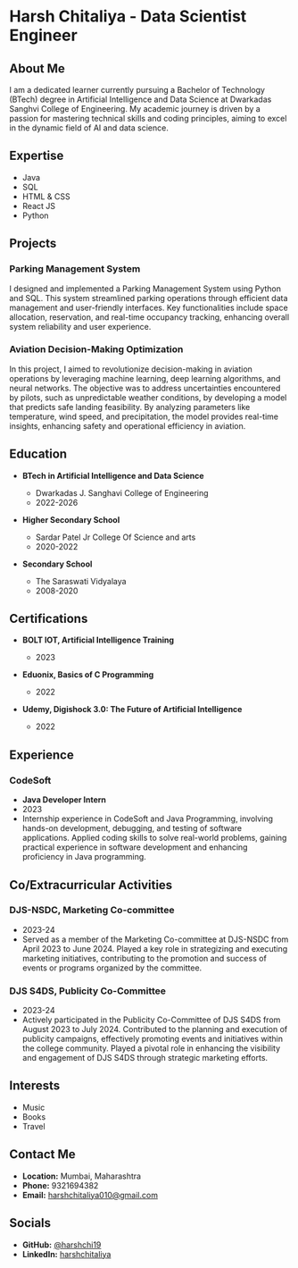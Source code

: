 # Harsh Chitaliya - Data Scientist Engineer

## About Me

I am a dedicated learner currently pursuing a Bachelor of Technology (BTech) degree in Artificial Intelligence and Data Science at Dwarkadas Sanghvi College of Engineering. My academic journey is driven by a passion for mastering technical skills and coding principles, aiming to excel in the dynamic field of AI and data science.

## Expertise

- Java
- SQL
- HTML & CSS
- React JS
- Python

## Projects

### Parking Management System

I designed and implemented a Parking Management System using Python and SQL. This system streamlined parking operations through efficient data management and user-friendly interfaces. Key functionalities include space allocation, reservation, and real-time occupancy tracking, enhancing overall system reliability and user experience.

### Aviation Decision-Making Optimization

In this project, I aimed to revolutionize decision-making in aviation operations by leveraging machine learning, deep learning algorithms, and neural networks. The objective was to address uncertainties encountered by pilots, such as unpredictable weather conditions, by developing a model that predicts safe landing feasibility. By analyzing parameters like temperature, wind speed, and precipitation, the model provides real-time insights, enhancing safety and operational efficiency in aviation.

## Education

- **BTech in Artificial Intelligence and Data Science**
  - Dwarkadas J. Sanghavi College of Engineering
  - 2022-2026

- **Higher Secondary School**
  - Sardar Patel Jr College Of Science and arts
  - 2020-2022

- **Secondary School**
  - The Saraswati Vidyalaya
  - 2008-2020

## Certifications

- **BOLT IOT, Artificial Intelligence Training**
  - 2023
  
- **Eduonix, Basics of C Programming**
  - 2022
  
- **Udemy, Digishock 3.0: The Future of Artificial Intelligence**
  - 2022

## Experience

### CodeSoft
- **Java Developer Intern**
- 2023
- Internship experience in CodeSoft and Java Programming, involving hands-on development, debugging, and testing of software applications. Applied coding skills to solve real-world problems, gaining practical experience in software development and enhancing proficiency in Java programming.

## Co/Extracurricular Activities

### DJS-NSDC, Marketing Co-committee
- 2023-24
- Served as a member of the Marketing Co-committee at DJS-NSDC from April 2023 to June 2024. Played a key role in strategizing and executing marketing initiatives, contributing to the promotion and success of events or programs organized by the committee.

### DJS S4DS, Publicity Co-Committee
- 2023-24
- Actively participated in the Publicity Co-Committee of DJS S4DS from August 2023 to July 2024. Contributed to the planning and execution of publicity campaigns, effectively promoting events and initiatives within the college community. Played a pivotal role in enhancing the visibility and engagement of DJS S4DS through strategic marketing efforts.

## Interests

- Music
- Books
- Travel

## Contact Me

- **Location:** Mumbai, Maharashtra
- **Phone:** 9321694382
- **Email:** [harshchitaliya010@gmail.com](mailto:harshchitaliya010@gmail.com)

## Socials

- **GitHub:** [@harshchi19](https://github.com/harshchi19)
- **LinkedIn:** [harshchitaliya](https://www.linkedin.com/in/harshchitaliya/)

